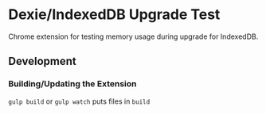 # Dexie/IndexedDB Upgrade Test

Chrome extension for testing memory usage during upgrade for IndexedDB.

## Development

### Building/Updating the Extension

`gulp build` or `gulp watch` puts files in `build`
